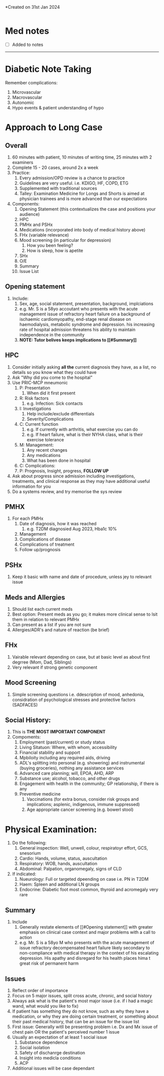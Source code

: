 *Created on 31st Jan 2024
```toc
```
# Med notes
- [ ] Added to notes
---
# Diabetic Note Taking
Remember complications:
1. Microvascular
2. Macrovascular
3. Autonomic
4. Hypo events & patient understanding of hypo
# Approach to Long Case
## Overall
1. 60 minutes with patient, 10 minutes of writing time, 25 minutes with 2 examiners
2. Complete 15 - 20 cases, around 2x a week
3. Practice:
	1. Every admission/OPD review is a chance to practice
	2. Guidelines are very useful. i.e. KDIGO, HF, COPD, ETG
	3. Supplemented with traditional sources
	4. Talley: Examination Medicine for Longs and Shorts is aimed at physician trainees and is more advanced than our expectations
4. Components:
	1. Opening Statement (this contextualizes the case and positions your audience)
	2. HPC
	3. PMHx and PSHx
	4. Medications (incorporated into body of medical history above)
	5. FHx (variable relevance)
	6. Mood screening (in particular for depression)
		1. How you been feeling?
		2. How is sleep, how is apetite
	7. SHx
	8. O/E
	9. Summary
	10. Issue List
## Opening statement
1. Include:
	1. Sex, age, social statement, presentation, background, implciations
	2. e.g. Mr. S is a 58yo accoutant who presents with the acute management issue of refractory heart failure on a background of ischaemic cardiomyopathy,  end-stage renal disease on haemodialysis, metabolic syndrome and depression. his increasing rate of hospital admission threatens his ability to maintain independence in the community
	3. **NOTE: Tutor belives keeps implications to [[#Summary]]**
## HPC
1. Consider initially asking **all the** current diagnosis they have, as a list, no details so you know what they could have
2. Ask "Why did you come to the hospital"
3. Use PRIC-MCP mneumonic
	1. P: Presentation
		1. When did it first present
	2. R: Risk factors
		1. e.g. Infection: Sick contacts
	3. I: Investigations
		1. Help include/exclude differentials
		2. Severity/Complications
	4. C: Current function
		1. e.g. If currently with arthritis, what exercise you can do
		2. e.g. If heart failure, what is their NYHA class, what is their exercise tolerance
	5. M: Management:
		1. Any recent changes
		2. Any medications
		3. What has been done in hospital
	6. C: Complications:
	7. P: Prognosis, Insight, progress, **FOLLOW UP**
4. Ask about progress since admission including investigations, treatments, and clinical response as they may have additional useful information for you
5. Do a systems review, and try memorise the sys review
## PMHX
1. For each PMHx
	1. Date of diagnosis, how it was reached
		1. e.g. T2DM diagnosied Aug 2023, Hba1c 10%
	2. Management
	3. Complications of disease
	4. Complications of treatment
	5. Follow up/prognosis
## PSHx
1. Keep it basic with name and date of procedure, unless jey to relevant issue
## Meds and Allergies
1. Should list each current meds
2. Best option: Present meds as you go; it makes more clinical sense to lsit them in relation to relevant PMHx
3. Can present as a list if you are not sure
4. Allergies/ADR's and nature of reaction (be brief)
## FHx
1. Vairable relevant depending on case, but at basic level as about first degrree (Mom, Dad, Siblings)
2. Very relevant if strong genetic component
## Mood Screening
1. Simple screening questions i.e. ddescription of mood, anhedonia, considration of psychological stresses and protective factors (SADFACES)
## Social History:
1. This is **THE MOST IMPORTANT COMPONENT**
2. Compoments:
	1. Employment (past/current) or study status
	2. Living Sitatuon: Where, with whom, accessibility
	3. Financial stability and support
	4. Mpbiloity including any required aids, driving
	5. ADL's splitting into personal (e.g. showering) and instrumental (buying groceries), nothing any assistance services
	6. Advanced care planning; will, EPOA, AHD, ARP
	7. Substance use; alcohol, tobacco, and other drugs
	8. Engagement with health in the community; GP relationship, if there is any
	9. Preventive medicine
		1. Vaccinations (for extra bonus, consider risk groups and implications; asplenic, indigenous, immune suppressed)
		2. Age appropriate cancer screening (e.g. bowerl stool)
# Physical Examination:
1. Do the following:
	1. General inspection: Well, unwell, colour, respiratoyr effort, GCS, snesorium
	2. Cardio: Hands, volume, status, auscultation
	3. Respiratory: WOB, hands, auscultation
	4. Abdominal: Palpation, organomegaly, signs of CLD
2. If indicated:
	1. Nueurology: Full or targeted dpeending on case i.e. PN in T2DM
	2. Haem: Spleen and additional LN groups
	3. Endocrine: Diabetic foot most common, thyroid and acromegaly very rare
## Summary
1. Include
	1. Generally restate elements of [[#Opening statement]] with greater emphasis on clinical case context and major problems with a call to action
	2. e.g. Mr. S is a 58yo M who presents with the acute management of issue refractory decompensated heart failure likely secondary to non-compliance with medical therapy in the context of his escalating depression. His apathy and disregard for his health places hima t great risk of permanent harm
## Issues
1. Reflect order of importance
2. Focus on 5 major issues, split cross acute, chronic, and social history
3. Always ask what is the patient's most major issue (i.e. if i had a magic wand, what would you like to fix)
4. If patient has something they do not know, such as why they have a medication, or why they are doing certain treatment, or something about their past medical history, that can be an issue for the issue list
5. First issue: Generally witll be presenting problem i.e. Dx and Mx issue of chest pain OR the patient's perceived number 1 issue
6. Usually an expectation of at least 1 social issue
	1. Substance dependence
	2. Social isolation
	3. Safety of dischanrge destination
	4. Insight into medicla conditions
	5. ACP
7. Additional issues will be case dependant